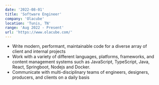 ```yaml
---
date: '2022-08-01'
title: 'Software Engineer'
company: 'Olacube'
location: 'Tunis, TN'
range: 'Aug 2022 - Present'
url: 'https://www.olacube.com/'
---
```


- Write modern, performant, maintainable code for a diverse array of client and internal projects
- Work with a variety of different languages, platforms, frameworks, and content management systems such as JavaScript, TypeScript, Java, React, Springboot, Nodejs and Docker.
- Communicate with multi-disciplinary teams of engineers, designers, producers, and clients on a daily basis
